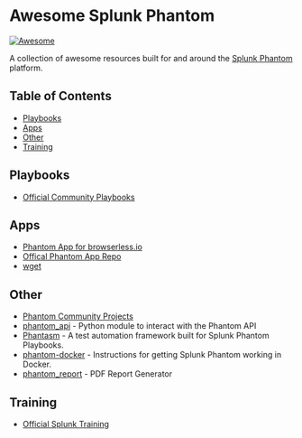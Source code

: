 # Awesome Splunk Phantom

[![Awesome](https://awesome.re/badge.svg)](https://awesome.re)


A collection of awesome resources built for and around the [Splunk Phantom](https://www.splunk.com/en_us/software/splunk-security-orchestration-and-automation.html) platform.

## Table of Contents
* [Playbooks](#playbooks)
* [Apps](#apps)
* [Other](#other)
* [Training](#training)

## Playbooks
* [Official Community Playbooks](https://github.com/phantomcyber/playbooks)

## Apps
* [Phantom App for browserless.io](https://github.com/stboch/phantom-browserless)
* [Offical Phantom App Repo](https://github.com/phantomcyber/phantom-apps)
* [wget](https://github.com/aaronsdevera/phantom)

## Other
* [Phantom Community Projects](https://github.com/phantomcyber/phantom-community-projects)
* [phantom_api](https://github.com/satellite-no/phantom_api) - Python module to interact with the Phantom API
* [Phantasm](https://github.com/0x706972686f/Phantasm) - A test automation framework built for Splunk Phantom Playbooks.
* [phantom-docker](https://github.com/benzies/phantom-docker) - Instructions for getting Splunk Phantom working in Docker.
* [phantom_report](https://github.com/Julien-Bernard/phantom_report) - PDF Report Generator

## Training
* [Official Splunk Training](https://www.splunk.com/en_us/training/learning-path/courses-for-phantom/overview.html)
